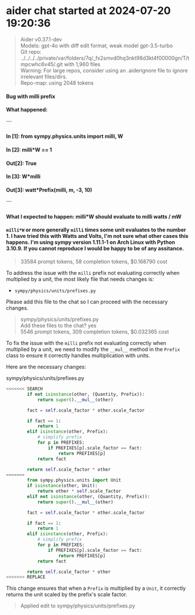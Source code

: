 
# aider chat started at 2024-07-20 19:20:36

> Aider v0.37.1-dev  
> Models: gpt-4o with diff edit format, weak model gpt-3.5-turbo  
> Git repo: ../../../../private/var/folders/7q/_fx2smvd0hq3nkt98d3kt4f00000gn/T/tmpcwhc6v45/.git with 1,960 files  
> Warning: For large repos, consider using an .aiderignore file to ignore irrelevant files/dirs.  
> Repo-map: using 2048 tokens  

#### Bug with milli prefix  
#### What happened:  
#### ```  
#### In [1]: from sympy.physics.units import milli, W  
#### In [2]: milli*W == 1  
#### Out[2]: True  
#### In [3]: W*milli  
#### Out[3]: watt*Prefix(milli, m, -3, 10)  
#### ```  
#### What I expected to happen: milli*W should evaluate to milli watts / mW  
####   
#### `milli*W` or more generally `milli` times some unit evaluates to the number 1. I have tried this with Watts and Volts, I'm not sure what other cases this happens. I'm using sympy version 1.11.1-1 on Arch Linux with Python 3.10.9. If you cannot reproduce I would be happy to be of any assitance.  
> 33584 prompt tokens, 58 completion tokens, $0.168790 cost  

To address the issue with the `milli` prefix not evaluating correctly when multiplied by a unit, the most likely file that needs changes is:

- `sympy/physics/units/prefixes.py`

Please add this file to the chat so I can proceed with the necessary changes.

> sympy/physics/units/prefixes.py  
> Add these files to the chat? yes  
> 5546 prompt tokens, 309 completion tokens, $0.032365 cost  

To fix the issue with the `milli` prefix not evaluating correctly when multiplied by a unit, we need to modify the `__mul__` method in the `Prefix` class to ensure it correctly handles multiplication with units.

Here are the necessary changes:

sympy/physics/units/prefixes.py
```python
<<<<<<< SEARCH
        if not isinstance(other, (Quantity, Prefix)):
            return super().__mul__(other)

        fact = self.scale_factor * other.scale_factor

        if fact == 1:
            return 1
        elif isinstance(other, Prefix):
            # simplify prefix
            for p in PREFIXES:
                if PREFIXES[p].scale_factor == fact:
                    return PREFIXES[p]
            return fact

        return self.scale_factor * other
=======
        from sympy.physics.units import Unit
        if isinstance(other, Unit):
            return other * self.scale_factor
        elif not isinstance(other, (Quantity, Prefix)):
            return super().__mul__(other)

        fact = self.scale_factor * other.scale_factor

        if fact == 1:
            return 1
        elif isinstance(other, Prefix):
            # simplify prefix
            for p in PREFIXES:
                if PREFIXES[p].scale_factor == fact:
                    return PREFIXES[p]
            return fact

        return self.scale_factor * other
>>>>>>> REPLACE
```

This change ensures that when a `Prefix` is multiplied by a `Unit`, it correctly returns the unit scaled by the prefix's scale factor.

> Applied edit to sympy/physics/units/prefixes.py  
